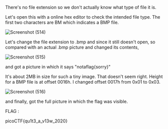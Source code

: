 There's no file extension so we don't actually know what type of file it is.

Let's open this with a online hex editor to check the intended file type. The first two characters are BM which indicates a BMP file.

![Screenshot (514)](https://github.com/parthhhhh21/picoCTF-writeups/assets/148140667/0184360b-a8bd-407b-be47-b89eb9984eef)

Let's change the file extension to .bmp and since it still doesn't open, so compared with an actual .bmp picture and changed its contents,


![Screenshot (515)](https://github.com/parthhhhh21/picoCTF-writeups/assets/148140667/f17b611e-feb2-45bc-a79a-7997b9ddc095)

and got a picture in which it says "notaflag{sorry}"

It's about 2MB in size for such a tiny image. That doesn't seem right. Height for a BMP file is at offset 0016h. I changed offset 0017h from 0x01 to 0x03.


![Screenshot (516)](https://github.com/parthhhhh21/picoCTF-writeups/assets/148140667/e84f4e62-c331-41ec-9c81-f796061e2b29)

and finally, got the full picture in which the flag was visible.

FLAG :

picoCTF{qu1t3_a_v13w_2020}




